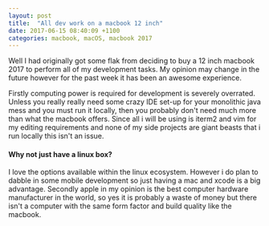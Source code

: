 ```yaml
---
layout: post
title:  "All dev work on a macbook 12 inch"
date: 2017-06-15 08:40:09 +1100
categories: macbook, macOS, macbook 2017
---
```


Well I had originally got some flak from deciding to buy a 12 inch macbook 2017 to perform all of my development tasks. My opinion may change in the future however for the past week it has been an awesome experience.

Firstly computing power is required for development is severely overrated. Unless you really really need some crazy IDE set-up for your monolithic java mess and you must run it locally, then you probably don't need much more than what the macbook offers. Since all i will be using is iterm2 and vim for my editing requirements and none of my side projects are giant beasts that i run locally this isn't an issue. 

#### Why not just have a linux box?

I love the options available within the linux ecosystem. However i do plan to dabble in some mobile development so just having a mac and xcode is a big advantage. Secondly apple in my opinion is the best computer hardware manufacturer in the world, so yes it is probably a waste of money but there isn't a computer with the same form factor and build quality like the macbook. 
